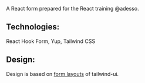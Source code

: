 A React form prepared for the React training @adesso.

## Technologies: 
React Hook Form, Yup, Tailwind CSS

## Design:
Design is based on [form layouts](https://tailwindui.com/components/application-ui/forms/form-layouts) of tailwind-ui. 
